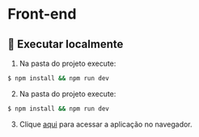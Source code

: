 # Front-end

## 🏃 Executar localmente

1. Na pasta do projeto execute:

```bash
$ npm install && npm run dev
```

2. Na pasta do projeto execute:

```bash
$ npm install && npm run dev
```

3. Clique [aqui](http:localhost:3000) para acessar a aplicação no navegador.